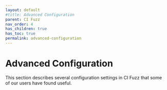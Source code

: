 ```yaml
---
layout: default
#title: Advanced Configuration
parent: CI Fuzz
nav_order: 4
has_children: true
has_toc: true
permalink: advanced-configuration
---
```

# **Advanced Configuration** 

This section describes several configuration settings in CI Fuzz that some of our users have found useful.
